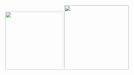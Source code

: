 <img height="180em" src="https://github-readme-stats.vercel.app/api?username=andrecrjr&show_icons=true&hide_border=true&&count_private=true&include_all_commits=true" />
<a href="https://wakatime.com"><img src="https://wakatime.com/share/@b64f37e5-c596-4278-bf05-2865d885d1ab/841e643b-fbe8-40de-ab49-3b248fa0d3ec.png" width="200" /></a>
